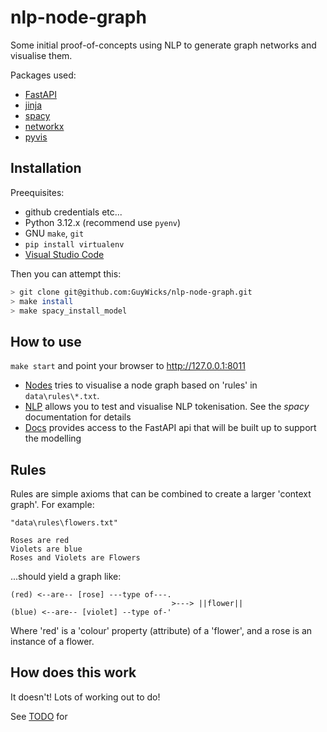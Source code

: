 # nlp-node-graph

Some initial proof-of-concepts using NLP to generate graph networks and visualise them.

Packages used:
- [FastAPI](https://fastapi.tiangolo.com/)
- [jinja](https://jinja.palletsprojects.com/en/stable/templates/)
- [spacy](https://spacy.io/api)
- [networkx](https://networkx.org/documentation/stable/)
- [pyvis](https://pyvis.readthedocs.io/en/latest/documentation.html)

## Installation

Preequisites: 
- github credentials etc...
- Python 3.12.x (recommend use `pyenv`)
- GNU `make`, `git`
- `pip install virtualenv`
- [Visual Studio Code](https://code.visualstudio.com/)

Then you can attempt this:
``` bash
> git clone git@github.com:GuyWicks/nlp-node-graph.git
> make install
> make spacy_install_model
```

## How to use

`make start` and point your browser to http://127.0.0.1:8011

- [Nodes](http://127.0.0.1:8011/) tries to visualise a node graph based on 'rules' in `data\rules\*.txt`. 
- [NLP](http://127.0.0.1:8011/nlp) allows you to test and visualise NLP tokenisation.  See the _spacy_ documentation for details
- [Docs](http://127.0.0.1:8011/docs) provides access to the FastAPI api that will be built up to support the modelling

## Rules

Rules are simple axioms that can be combined to create a larger 'context graph'. For example:

```
"data\rules\flowers.txt"

Roses are red
Violets are blue
Roses and Violets are Flowers
```

...should yield a graph like:

```
(red) <--are-- [rose] ---type of---.
                                    >---> ||flower||
(blue) <--are-- [violet] --type of-'
```

Where 'red' is a 'colour' property (attribute) of a 'flower', and a rose is an instance of a flower.

## How does this work

It doesn't!  Lots of working out to do!

See [TODO](TODO.md) for 